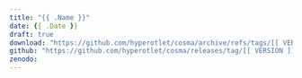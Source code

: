 ```yaml
---
title: "{{ .Name }}"
date: {{ .Date }}
draft: true
download: "https://github.com/hyperotlet/cosma/archive/refs/tags/[[ VERSION ]].zip"
github: "https://github.com/hyperotlet/cosma/releases/tag/[[ VERSION ]]"
zenodo:
---
```


